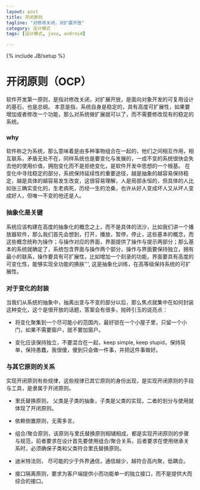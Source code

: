 ```yaml
---
layout: post
title: 开闭原则
tagline: "对修改关闭，对扩展开放"
category: 设计模式
tags: [设计模式, java, android]

---
```

{% include JB/setup %}

# 开闭原则（OCP）
软件开发第一原则，是指对修改关闭，对扩展开放，是面向对象开发的可复用设计的基石，也是总纲。
本意是指，系统自身是稳定的，具有高度可扩展性，如果要增加或者修改一个功能，那么对系统做扩展就可以了，而不需要修改现有的稳定的系统。

### why
软件称之为系统，那么意味着是由多种事物组合在一起的，他们之间相互作用，相互联系，矛盾无处不在，同样系统也是要变化与发展的，一成不变的系统很快会失去他的使用价值，拥抱变化而不是拒绝变化，是软件开发中思想的一个根基。
在变化中寻找稳定的部分，系统保持延续性的重要途径，越是抽象的越容易保持稳定，越是具体的越容易发生改变，这很容易理解，人是局部永恒的，但具体的人比如张三确实变化的，生老病死，历经一生的沧桑，也许从好人变成坏人又从坏人变成好人，但唯一不变的他还是人。

### 抽象化是关键
系统应该构建在高度的抽象化的概念之上，而不是具体的流沙，比如我们讲一个播放器软件，那么我们首先会想到，打开，播放，暂停，停止，这些基本的概念，而这些概念统称为操作；与操作对应的界面，界面提供了操作与提示两部分；那么基本的系统就确定了，系统包含界面与操作两个部分，操作与界面要保持独立，拥有最小的联系，操作要具有可扩展性，比如增加一个刻录的功能，界面要具有高度的可变化性，能够实现全功能的换肤''', 这是抽象化训练，在高等级保持系统的可扩展性。

### 对于变化的封装
当我们从系统的抽象中，抽离出变与不变的部分以后，那么焦点就集中在如何封装这种变化，这个是很开放的话题，答案会有很多，抛砖引玉的说亮点：

* 将变化聚集到一个尽可能小的范围内，最好锁在一个小屋子里，只留一个小门，如果不需要窗户，就不要加窗户。

* 变化应该保持独立，不要混合在一起，keep simple, keep stupid，保持简单，保持愚蠢，我很傻，傻到只会做一件事，并把这件事做好。

### 与其它原则的关系
实现开闭原则有些规律，这些规律已其它原则的身份出现，是实现开闭原则的手段与工具，是隶属于开闭原则。

* 里氏替换原则， 父类是子类的抽象，子类是父类的实现，二者的划分与使用就体现了开闭原则。

* 依赖倒置原则，无需多言。

* 组合/聚合原则，该原则与里氏替换原则相辅相成，都是实现开闭原则的步骤与规范，前者要求在设计首先要使用组合/聚合关系，后者要求在使用继承关系时，必须确保子类和父类符合里氏替换原则。

* 迪米特法则， 尽可能的少于外界通信，通信越少，越符合高内聚，低耦合。

* 接口隔离原则，要求为客户端提供小而功能单一的独立接口，而不是提供大而综合的接口。


